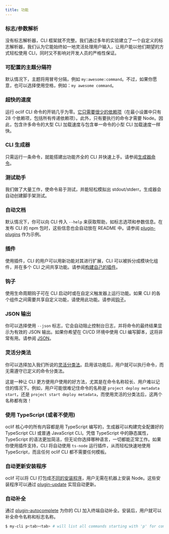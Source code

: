 ```yaml
---
title: 功能
---
```


### 标志/参数解析

没有标志解析器，CLI 框架就不完整。我们通过多年的实验建立了一个自定义的标志解析器，我们认为它能始终如一地灵活处理用户输入，让用户能以他们期望的方式轻松使用 CLI，同时又不影响对开发人员的严格性保证。

### 可配置的主题分隔符

默认情况下，主题将用冒号分隔，例如 `my:awesome:command`。不过，如果你愿意，也可以选择使用空格，例如：`my awesome command`。

### 超快的速度

运行 oclif CLI 命令的开销几乎为零。[它只需要很少的依赖项](https://www.npmjs.com/package/@oclif/core?activeTab=dependencies)（在最小设置中只有 28 个依赖项，包括所有传递依赖项）。此外，只有要执行的命令才需要 Node。因此，包含许多命令的大型 CLI 加载速度与包含单一命令的小型 CLI 加载速度一样快。

### CLI 生成器

只需运行一条命令，就能搭建出功能齐全的 CLI 并快速上手。请参阅[生成器命令](generator_commands.md)。

### 测试助手

我们做了大量工作，使命令易于测试，并能轻松模拟出 stdout/stderr。生成器会自动创建脚手架测试。

### 自动文档

默认情况下，你可以向 CLI 传入 `--help` 来获取帮助，如标志选项和参数信息。在发布 CLI 的 npm 包时，这些信息也会自动放在 README 中。请参阅 [plugin-plugins](https://github.com/oclif/plugin-plugins) 作为示例。

### 插件

使用插件，CLI 的用户可以用新功能对其进行扩展，CLI 可以被拆分成模块化组件，并在多个 CLI 之间共享功能。请参阅[构建自己的插件](plugins.md#构建自己的插件)。

### 钩子

使用生命周期钩子可在 CLI 启动时或在自定义触发器上运行功能。如果 CLI 的各个组件之间需要共享自定义功能，请使用此功能。请参阅[钩子](https://oclif.io/docs/hooks)。

### JSON 输出

你可以选择使用 `--json` 标志，它会自动阻止控制台日志，并将命令的最终结果显示为有效的 JSON 输出。如果你希望在 CI/CD 环境中使用 CLI 编写脚本，这将非常有用。请参阅 [JSON](json.md)。

### 灵活分类法

你可以选择加入我们所说的[灵活分类法](flexible_taxonomy.md)。启用该功能后，用户就可以执行命令，而无需遵守已定义的命令分类法。

这是一种让 CLI 更方便用户使用的好方法，尤其是在命令名称较长、用户难以记住的情况下。例如，用户可能很难记住命令的名称是 `project deploy metadata start`，还是 `project start deploy metadata`，而使用灵活的分类法后，这两个名称都有效！

### 使用 TypeScript (或者不使用)

oclif 核心中的所有内容都是用 TypeScript 编写的，生成器可以构建完全配置好的 TypeScript CLI 或普通 JavaScript CLI。凭借 TypeScript 中的静态属性，TypeScript 的语法更加简洁，但无论你选择哪种语言，一切都能正常工作。如果你使用插件支持，CLI 将自动使用 `ts-node` 运行插件，从而轻松快速地使用 TypeScript，而且任何 oclif CLI 都不需要任何模板。

### 自动更新安装程序

oclif 可以将 CLI 打包成[不同的安装程序](releasing.md)，用户无需在机器上安装 Node。这些安装程序可以通过 [plugin-update](https://github.com/oclif/plugin-update) 实现自动更新。

### 自动补全

通过 [plugin-autocomplete](https://github.com/oclif/plugin-autocomplete) 为你的 CLI 加入终端自动补全。安装后，用户就可以补全命令名称和标志名称。

```bash
$ my-cli p<tab><tab> # will list all commands starting with 'p' for completion
```
